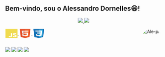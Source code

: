 ## Bem-vindo, sou o Alessandro Dornelles😄!
<div align="center">
  <a href="https://github.com/Alegit1">
  <img height="180em" src="https://github-readme-stats.vercel.app/api?username=Alegit1&show_icons=true&theme=dark&include_all_commits=true&count_private=true"/>
  <img height="180em" src="https://github-readme-stats.vercel.app/api/top-langs/?username=Alegit1&layout=compact&langs_count=7&theme=dark"/>
</div>
<div style="display: inline_block"><br>
  <img align="center" alt="Ale-Js" height="30" width="40" src="https://raw.githubusercontent.com/devicons/devicon/master/icons/javascript/javascript-plain.svg">
  <img align="center" alt="Ale-HTML" height="30" width="40" src="https://raw.githubusercontent.com/devicons/devicon/master/icons/html5/html5-original.svg">
  <img align="center" alt="Ale-CSS" height="30" width="40" src="https://raw.githubusercontent.com/devicons/devicon/master/icons/css3/css3-original.svg">
  <img align="right" alt="Ale-pic" height="150" style="border-radius:50px;" src="https://media2.giphy.com/media/WwD1i0nTbY23hvfp21/giphy.webp?cid=ecf05e47l72q9w52x2t8lp5edc94ppba1twnfmv327b8l2bs&rid=giphy.webp&ct=s">
</div>
  
  ##
 
<div> 
  <a href="https://www.instagram.com/aledornelles_/" target="_blank"><img src="https://img.shields.io/badge/-Instagram-%23E4405F?style=for-the-badge&logo=instagram&logoColor=white" target="_blank"></a>
 	<a href="https://www.twitch.tv/alegit1" target="_blank"><img src="https://img.shields.io/badge/Twitch-9146FF?style=for-the-badge&logo=twitch&logoColor=white" target="_blank"></a>
  <a href = "mailto:adornelles28@gmail.com"><img src="https://img.shields.io/badge/-Gmail-%23333?style=for-the-badge&logo=gmail&logoColor=white" 
target="_blank"></a>
  <a href="https://www.linkedin.com/in/alessandro-dornelles-b26207197/" target="_blank"><img src="https://img.shields.io/badge/-LinkedIn-%230077B5?style=for-the-badge&logo=linkedin&logoColor=white" 
target="_blank"></a>
 
</div>
